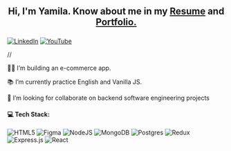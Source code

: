 <h2 align="center">Hi, I'm Yamila. Know about me in my <a href="https://drive.google.com/file/d/1h7Jp-ll2XNtmZ6l_KTw1UW1gl_IfCRCF/view?usp=sharing" target="_blank" rel="noreferrer"> Resume</a> and <a href="https://yamilaortiztoscano.com.ar/" target="_blank" rel="noreferrer"> Portfolio.</a></h2>
<h3 align="center"></h3> 

[![LinkedIn](https://img.shields.io/badge/LinkedIn-%230077B5.svg?logo=linkedin&logoColor=white)](https://www.linkedin.com/in/yamilaortiztoscano) [![YouTube](https://img.shields.io/badge/YouTube-%23FF0000.svg?logo=YouTube&logoColor=white)](https://www.youtube.com/channel/UCuvGFrZnm55ALa7q-59TMMA) 

//<p>👨‍💻 I’m building an e-commerce app.</p>
<p>📚 I’m currently practice English and Vanilla JS.</p>
<p>🤖 I’m looking for collaborate on backend software engineering projects</p>

#### 💻 Tech Stack:
![HTML5](https://img.shields.io/badge/html5-%23E34F26.svg?style=for-the-badge&logo=html5&logoColor=white) ![Figma](https://img.shields.io/badge/figma-%23F24E1E.svg?style=for-the-badge&logo=figma&logoColor=white) ![NodeJS](https://img.shields.io/badge/node.js-6DA55F?style=for-the-badge&logo=node.js&logoColor=white) ![MongoDB](https://img.shields.io/badge/MongoDB-%234ea94b.svg?style=for-the-badge&logo=mongodb&logoColor=white) ![Postgres](https://img.shields.io/badge/postgres-%23316192.svg?style=for-the-badge&logo=postgresql&logoColor=white) ![Redux](https://img.shields.io/badge/redux-%23593d88.svg?style=for-the-badge&logo=redux&logoColor=white) ![Express.js](https://img.shields.io/badge/express.js-%23404d59.svg?style=for-the-badge&logo=express&logoColor=%2361DAFB) ![React](https://img.shields.io/badge/react-%2320232a.svg?style=for-the-badge&logo=react&logoColor=%2361DAFB)
